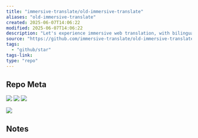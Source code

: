 ```yaml
---
title: "immersive-translate/old-immersive-translate"
aliases: "old-immersive-translate"
created: 2025-06-07T14:06:22
modified: 2025-06-07T14:06:22
description: "Let's experience immersive web translation, with bilingual simultaneous display and translation of only the important content. Think of the browser's reading mode, but in immersive translation."
source: "https://github.com/immersive-translate/old-immersive-translate"
tags:
  - "github/star"
tags-link:
type: "repo"
---
```

## Repo Meta

![](https://img.shields.io/github/stars/immersive-translate/old-immersive-translate?style=for-the-badge&label=stars) ![](https://img.shields.io/github/repo-size/immersive-translate/old-immersive-translate?style=for-the-badge&label=size) ![](https://img.shields.io/github/created-at/immersive-translate/old-immersive-translate?style=for-the-badge&label=since)

[![](https://github-readme-stats.vercel.app/api/pin/?username=immersive-translate&repo=old-immersive-translate&bg_color=00000000)](https://github.com/immersive-translate/old-immersive-translate)

## Notes

